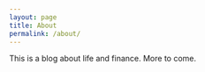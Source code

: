 ```yaml
---
layout: page
title: About
permalink: /about/
---
```


This is a blog about life and finance. More to come.
